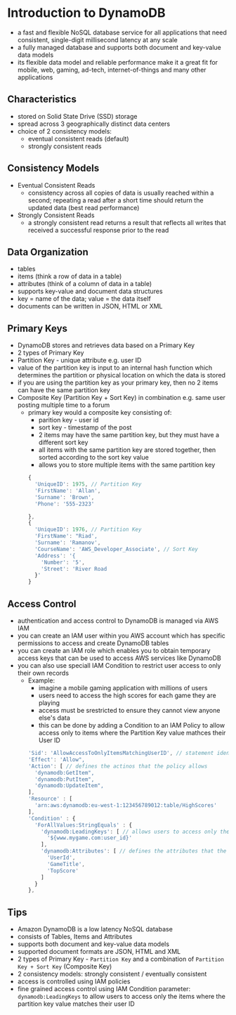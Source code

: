 # Introduction to DynamoDB
- a fast and flexible NoSQL database service for all applications that need consistent, single-digit millisecond latency at any scale
- a fully managed database and supports both document and key-value data models
- its flexible data model and reliable performance make it a great fit for mobile, web, gaming, ad-tech, internet-of-things and many other applications

## Characteristics
- stored on Solid State Drive (SSD) storage
- spread across 3 geographically distinct data centers
- choice of 2 consistency models:
  - eventual consistent reads (default)
  - strongly consistent reads

## Consistency Models
- Eventual Consistent Reads
  - consistency across all copies of data is usually reached within a second; repeating a read after a short time should return the updated data (best read performance)
- Strongly Consistent Reads
  - a strongly consistent read returns a result that reflects all writes that received a successful response prior to the read

## Data Organization
- tables
- items (think a row of data in a table)
- attributes (think of a column of data in a table)
- supports key-value and document data structures
- key = name of the data; value = the data itself
- documents can be written in JSON, HTML or XML

## Primary Keys
- DynamoDB stores and retrieves data based on a Primary Key
- 2 types of Primary Key
- Partition Key - unique attribute e.g. user ID
- value of the partition key is input to an internal hash function which determines the partition or physical location on which the data is stored
- if you are using the partition key as your primary key, then no 2 items can have the same partition key
- Composite Key (Partition Key + Sort Key) in combination e.g. same user posting multiple time to a forum
  - primary key would a composite key consisting of:
    - parition key - user id
    - sort key - timestamp of the post
    - 2 items may have the same partition key, but they must have a different sort key
    - all items with the same partition key are stored together, then sorted according to the sort key value
    - allows you to store multiple items with the same partition key
    ```javascript
    {
      'UniqueID': 1975, // Partition Key
      'FirstName': 'Allan',
      'Surname': 'Brown',
      'Phone': '555-2323'
    
    },
    {
      'UniqueID': 1976, // Partition Key
      'FirstName': "Riad',
      'Surname': 'Ramanov',
      'CourseName': 'AWS_Developer_Associate', // Sort Key
      'Address': '{
        'Number': '5',
        'Street': 'River Road
      }'
    }
    ```
## Access Control
- authentication and access control to DynamoDB is managed via AWS IAM
- you can create an IAM user within you AWS account which has specific permissions to access and create DynamoDB tables
- you can create an IAM role which enables you to obtain temporary access keys that can be used to access AWS services like DynamoDB
- you can also use speciall IAM Condition to restrict user access to only their own records
  - Example:
    - imagine a mobile gaming application with millions of users
    - users need to access the high scores for each game they are playing
    - access must be srestricted to ensure they cannot view anyone else's data
    - this can be done by adding a Condition to an IAM Policy to allow access only to items where the Partition Key value mathces their User ID
    ```javascript
    'Sid': 'AllowAccessToOnlyItemsMatchingUserID', // statement identifier
    'Effect': 'Allow",
    'Action': [ // defines the actinos that the policy allows
      'dynamodb:GetItem",
      'dynamodb:PutItem",
      'dynamodb:UpdateItem",
    ],
    'Resource' : [
      'arn:aws:dynamodb:eu-west-1:123456789012:table/HighScores'
    ],
    'Condition' : {
      'ForAllValues:StringEquals' : {
        'dynamodb:LeadingKeys': [ // allows users to access only the items where the partition key value matches their user id
          '${www.mygame.com:user_id}'
        ],
        'dynamodb:Attributes': [ // defines the attributes that the policy applies to
          'UserId',
          'GameTitle',
          'TopScore'
        ]
      }
    },
    ```

## Tips
- Amazon DynamoDB is a low latency NoSQL database
- consists of Tables, Items and Attributes
- supports both document and key-value data models
- supported document formats are JSON, HTML and XML
- 2 types of Primary Key - `Partition Key` and a combination of `Partition Key + Sort Key` (Composite Key)
- 2 consistency models: strongly consistent / eventually consistent
- access is controlled using IAM policies
- fine grained access control using IAM Condition parameter: `dynamodb:LeadingKeys` to allow users to access only the items where the partition key value matches their user ID